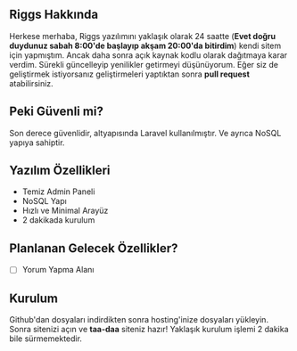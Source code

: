 ## Riggs Hakkında

Herkese merhaba, Riggs yazılımını yaklaşık olarak 24 saatte (**Evet doğru duydunuz sabah 8:00'de başlayıp akşam 20:00'da bitirdim**) kendi sitem için yapmıştım. Ancak daha sonra açık kaynak kodlu olarak dağıtmaya karar verdim. Sürekli güncelleyip yenilikler getirmeyi düşünüyorum. Eğer siz de geliştirmek istiyorsanız geliştirmeleri yaptıktan sonra **pull request** atabilirsiniz.

## Peki Güvenli mi?

Son derece güvenlidir, altyapısında Laravel kullanılmıştır. Ve ayrıca NoSQL yapıya sahiptir.

## Yazılım Özellikleri

- Temiz Admin Paneli
- NoSQL Yapı
- Hızlı ve Minimal Arayüz
- 2 dakikada kurulum

## Planlanan Gelecek Özellikler?

- [ ] Yorum Yapma Alanı

## Kurulum

Github'dan dosyaları indirdikten sonra hosting'inize dosyaları yükleyin. Sonra sitenizi açın ve **taa-daa** siteniz hazır! Yaklaşık kurulum işlemi 2 dakika bile sürmemektedir.
